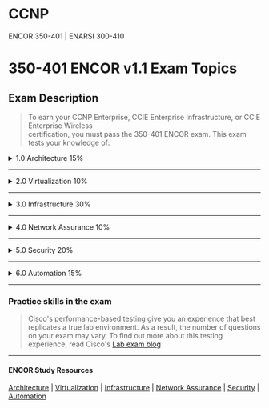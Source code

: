 # CCNP
ENCOR 350-401 | ENARSI 300-410

# 350-401 ENCOR v1.1 Exam Topics
## Exam Description
  > To earn your CCNP Enterprise, CCIE Enterprise Infrastructure, or CCIE Enterprise Wireless  
  > certification, you must pass the 350-401 ENCOR exam.  This exam tests your knowledge of:

<details>
  <summary>1.0 Architecture 15%</summary>

1.1 Explain the different design principles used in an enterprise network
- *1.1.a High-level enterprise network design such as 2-tier, 3-tier, fabric, and cloud*
- *1.1.b High availability techniques such as redundancy, FHRP, and SSO*

1.2 Describe wireless network design principles
- *1.2.a Wireless deployment models (centralized, distributed, controller-less, controller-based, cloud, remote branch)*
- *1.2.b Location services in a WLAN design*
- *1.2.c Client density*

1.3 Explain the working principles of the Cisco SD-WAN solution
- *1.3.a SD-WAN control and data planes elements*
- *1.3.b Benefits and limitations of SD-WAN solutions*

1.4 Explain the working principles of the Cisco SD-Access solution
- *1.4.a SD-Access control and data planes elements*
- *1.4.b Traditional campus interoperating with SD-Access*

1.5 Interpret wired and wireless QoS configurations
- *1.5.a QoS components*
- *1.5.b QoS policy*

1.6 Describe hardware and software switching mechanisms such as CEF, CAM, TCAM, FIB, RIB, and adjacency tables
</details>

---

<details>
  <summary>2.0 Virtualization 10%</summary>

  2.1 Describe device virtualization technologies
- *2.1.a Hypervisor type 1 and 2*
- *2.1.b Virtual machine*
- *2.1.c Virtual switching*

2.2 Configure and verify data path virtualization technologies
- *2.2.a VRF*
- *2.2.b GRE and IPsec tunneling*

2.3 Describe network virtualization concepts
- *2.3.a LISP*
- *2.3.b VXLAN*
</details>

---

<details>
  <summary>3.0 Infrastructure 30%</summary>

3.1 Layer 2
- *3.1.a Troubleshoot static and dynamic 802.1q trunking protocols*
- *3.1.b Troubleshoot static and dynamic EtherChannels*
- *3.1.c Configure and verify common Spanning Tree Protocols (RSTP, MST) and Spanning Tree enhancements such as root guard and BPDU guard*

3.2 Layer 3
- *3.2.a Compare routing concepts of EIGRP and OSPF (advanced distance vector vs. link state, load balancing, path selection, path operations, metrics, and area types)*
- *3.2.b Configure simple OSPFv2/v3 environments, including multiple normal areas, summarization, and filtering (neighbor adjacency, point-to-point, and broadcast network types, and passive-interface)*
- *3.2.c Configure and verify eBGP between directly connected neighbors (best path selection algorithm and neighbor relationships)*
- *3.2.d Describe policy-based routing*

3.3 Wireless
- *3.3.a Describe Layer 1 concepts, such as RF power, RSSI, SNR, interference, noise, bands, channels, and wireless client devices capabilities*
- *3.3.b Describe AP modes and antenna types*
- *3.3.c Describe access point discovery and join process (discovery algorithms, WLC selection process)*
- *3.3.d Describe the main principles and use cases for Layer 2 and Layer 3 roaming*
- *3.3.e Troubleshoot WLAN configuration and wireless client connectivity issues using GUI only*
- *3.3.f Describe wireless segmentation with groups, profiles, and tags*

3.4 IP Services
- *3.4.a Interpret network time protocol configurations such as NTP and PTP*
- *3.4.b Configure NAT/PAT*
- *3.4.c Configure first hop redundancy protocols, such as HSRP, VRRP*
- *3.4.d Describe multicast protocols, such as RPF check, PIM and IGMP v2/v3*
</details>

---

<details>
  <summary>
    4.0 Network Assurance 10%    
  </summary>

4.1 Diagnose network problems using tools such as debugs, conditional debugs, traceroute, ping, SNMP, and syslog

4.2 Configure and verify Flexible NetFlow

4.3 Configure SPAN/RSPAN/ERSPAN

4.4 Configure and verify IPSLA

4.5 Describe Cisco DNA Center workflows to apply network configuration, monitoring, and management

4.6 Configure and verify NETCONF and RESTCONF
</details>

---

<details>
  <summary>5.0 Security 20%</summary>

5.1 Configure and verify device access control
- *5.1.a Lines and local user authentication*
- *5.1.b Authentication and authorization using AAA*

5.2 Configure and verify infrastructure security features
- *5.2.a ACLs*
- *5.2.b CoPP*
- *5.3 Describe REST API security*

5.4 Configure and verify wireless security features
- *5.4.a 802.1X*
- *5.4.b WebAuth*
- *5.4.c PSK*
- *5.4.d EAPOL (4-way handshake)*

5.5 Describe the components of network security design
- *5.5.a Threat defense*
- *5.5.b Endpoint security*
- *5.5.c Next-generation firewall*
- *5.5.d TrustSec and MACsec*
- *5.5.e Network access control with 802.1X, MAB, and WebAuth*
</details>

---

<details>
	<summary>6.0 Automation 15%</summary>

6.1	Interpret basic Python components and scripts

6.2	Construct valid JSON encoded file

6.3	Describe the high-level principles and benefits of a data modeling language, such as YANG			

6.4	Describe APIs for Cisco DNA Center and vManage			

6.5	Interpret REST API response codes and results in payload using Cisco DNA Center and RESTCONF			

6.6	Construct EEM applet to automate configuration, troubleshooting, or data collection			

6.7	Compare agent vs. agent less orchestration tools, such as Chef, Puppet, Ansible, and SaltStack
</details>

---

### Practice skills in the exam

> Cisco's performance-based testing give you an experience
> that best replicates a true lab environment.  As a result,
> the number of questions on your exam may vary.  To find
> out more about this testing experience, read
> Cisco's [Lab exam blog](https://blogs.cisco.com/learning/new-performance-based-lab-exam-items-build-opportunities)

---

#### ENCOR Study Resources
[Architecture](architecture/README.md) | [Virtualization](virtualization/README.md) | [Infrastructure](infrastructure/README.md) | [Network Assurance](network_assurance/README.md) | [Security](security/README.md) | [Automation](automation/README.md)
